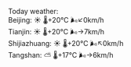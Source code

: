 Today weather:  
Beijing: ☀️ 🌡️+20°C 🌬️↙0km/h  
Tianjin: ☀️ 🌡️+20°C 🌬️→7km/h  
Shijiazhuang: ☀️ 🌡️+20°C 🌬️↖0km/h  
Tangshan: ⛅️  🌡️+17°C 🌬️→6km/h  
